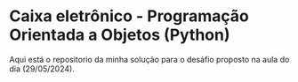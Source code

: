 # Caixa eletrônico - Programação Orientada a Objetos (Python)
Aqui está o repositorio da minha solução para o desáfio proposto na aula do dia (29/05/2024).

